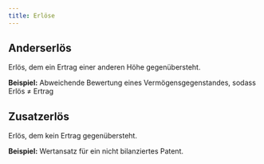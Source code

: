 ```yaml
---
title: Erlöse
---
```

## Anderserlös
Erlös, dem ein Ertrag einer anderen Höhe gegenübersteht.

**Beispiel:** Abweichende Bewertung eines Vermögensgegenstandes, sodass Erlös $\neq$ Ertrag

## Zusatzerlös
Erlös, dem kein Ertrag gegenübersteht.

**Beispiel:** Wertansatz für ein nicht bilanziertes Patent.
